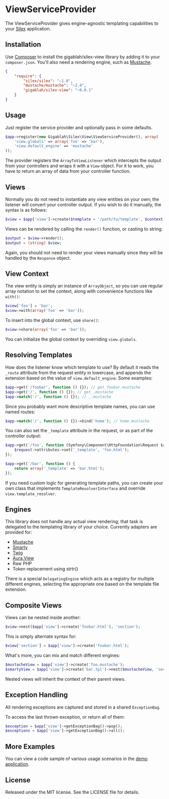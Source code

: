 ViewServiceProvider
===================

The ViewServiceProvider gives engine-agnostic templating capabilities to your [Silex][1] application.

Installation
------------

Use [Composer][2] to install the gigablah/silex-view library by adding it to your `composer.json`. You'll also need a rendering engine, such as [Mustache][3].

```json
{
    "require": {
        "silex/silex": "~1.0",
        "mustache/mustache": "~2.4",
        "gigablah/silex-view": "~0.0.1"
    }
}
```

Usage
-----

Just register the service provider and optionally pass in some defaults.

```php
$app->register(new Gigablah\Silex\View\ViewServiceProvider(), array(
    'view.globals' => array('foo' => 'bar'),
    'view.default_engine' => 'mustache'
));
```

The provider registers the `ArrayToViewListener` which intercepts the output from your controllers and wraps it with a `View` object. For it to work, you have to return an array of data from your controller function.

Views
-----

Normally you do not need to instantiate any view entities on your own; the listener will convert your controller output. If you wish to do it manually, the syntax is as follows:

```php
$view = $app['view']->create($template = '/path/to/template', $context = array('foo' => 'bar'));
```

Views can be rendered by calling the `render()` function, or casting to string:

```php
$output = $view->render();
$output = (string) $view;
```

Again, you should not need to render your views manually since they will be handled by the `Response` object.

View Context
------------

The view entity is simply an instance of `ArrayObject`, so you can use regular array notation to set the context, along with convenience functions like `with()`:

```php
$view['foo'] = 'bar';
$view->with(array('foo' => 'bar'));
```

To insert into the global context, use `share()`:

```php
$view->share(array('foo' => 'bar'));
```

You can initialize the global context by overriding `view.globals`.

Resolving Templates
-------------------

How does the listener know which template to use? By default it reads the `_route` attribute from the request entity in lowercase, and appends the extension based on the value of `view.default_engine`. Some examples:

```php
$app->get('/foobar', function () {}); // get_foobar.mustache
$app->get('/', function () {}); // get_.mustache
$app->match('/', function () {}); // _.mustache
```

Since you probably want more descriptive template names, you can use named routes:

```php
$app->match('/', function () {})->bind('home'); // home.mustache
```

You can also set the `_template` attribute in the request, or as part of the controller output:

```php
$app->get('/foo', function (Symfony\Component\HttpFoundation\Request $request) {
    $request->attributes->set('_template', 'foo.html');
});

$app->get('/bar', function () {
    return array('_template' => 'bar.html');
});
```

If you need custom logic for generating template paths, you can create your own class that implements `TemplateResolverInterface` and override `view.template_resolver`.

Engines
-------

This library does not handle any actual view rendering; that task is delegated to the templating library of your choice. Currently adapters are provided for:

* [Mustache][3]
* [Smarty][4]
* [Twig][5]
* [Aura.View][6]
* Raw PHP
* Token replacement using strtr()

There is a special `DelegatingEngine` which acts as a registry for multiple different engines, selecting the appropriate one based on the template file extension.

Composite Views
---------------

Views can be nested inside another:

```php
$view->nest($app['view']->create('foobar.html'), 'section');
```

This is simply alternate syntax for:

```php
$view['section'] = $app['view']->create('foobar.html');
```

What's more, you can mix and match different engines:

```php
$mustacheView = $app['view']->create('foo.mustache');
$smartyView = $app['view']->create('bar.tpl')->nest($mustacheView, 'section');
```

Nested views will inherit the context of their parent views.

Exception Handling
------------------

All rendering exceptions are captured and stored in a shared `ExceptionBag`.

To access the last thrown exception, or return all of them:

```php
$exception = $app['view']->getExceptionBag()->pop();
$exceptions = $app['view']->getExceptionBag()->all();
```

More Examples
-------------

You can view a code sample of various usage scenarios in the [demo application][7].

License
-------

Released under the MIT license. See the LICENSE file for details.

[1]: http://silex.sensiolabs.org
[2]: http://getcomposer.org
[3]: http://mustache.github.io
[4]: http://www.smarty.net
[5]: http://twig.sensiolabs.org
[6]: http://github.com/auraphp/Aura.View
[7]: http://github.com/gigablah/silex-view/blob/master/demo/app.php
